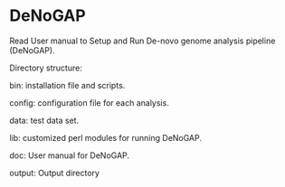 # DeNoGAP

Read User manual to Setup and Run De-novo genome analysis pipeline (DeNoGAP).

Directory structure:

bin: installation file and scripts.

config: configuration file for each analysis.

data: test data set.

lib: customized perl modules for running DeNoGAP.

doc: User manual for DeNoGAP.

output: Output directory

